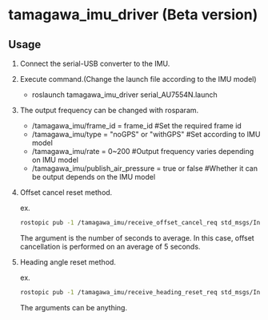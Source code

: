 # tamagawa_imu_driver (Beta version)

## Usage

1. Connect the serial-USB converter to the IMU.

2. Execute command.(Change the launch file according to the IMU model)

   - roslaunch tamagawa_imu_driver serial_AU7554N.launch

3. The output frequency can be changed with rosparam.

   - /tamagawa_imu/frame_id = frame_id #Set the required frame id
   - /tamagawa_imu/type = "noGPS" or "withGPS" #Set according to IMU model
   - /tamagawa_imu/rate = 0~200 #Output frequency varies depending on IMU model
   - /tamagawa_imu/publish_air_pressure = true or false #Whether it can be output depends on the IMU model

4. Offset cancel reset method.

   ex.

   ```sh
   rostopic pub -1 /tamagawa_imu/receive_offset_cancel_req std_msgs/Int32 5
   ```

   The argument is the number of seconds to average. In this case, offset cancellation is performed on an average of 5 seconds.

5. Heading angle reset method.

   ex.

   ```sh
   rostopic pub -1 /tamagawa_imu/receive_heading_reset_req std_msgs/Int32 1
   ```

   The arguments can be anything.
